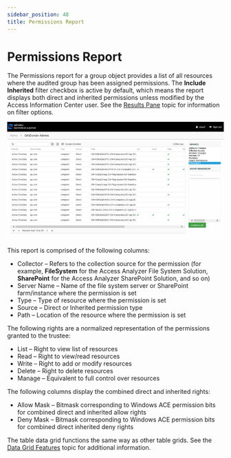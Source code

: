 ```yaml
---
sidebar_position: 48
title: Permissions Report
---
```


# Permissions Report

The Permissions report for a group object provides a list of all resources where the audited group has been assigned permissions. The **Include Inherited** filter checkbox is active by default, which means the report displays both direct and inherited permissions unless modified by the Access Information Center user. See the [Results Pane](../Navigate/Overview#Results "Results Pane") topic for information on filter options.

![Permissions report](../../../../../../../static/Content/Resources/Images/Access/InformationCenter/ResourceAudit/Group/Permissions.png "Permissions report")

This report is comprised of the following columns:

* Collector – Refers to the collection source for the permission (for example, **FileSystem** for the Access Analyzer File System Solution, **SharePoint** for the Access Analyzer SharePoint Solution, and so on)
* Server Name – Name of the file system server or SharePoint farm/instance where the permission is set
* Type – Type of resource where the permission is set
* Source – Direct or Inherited permission type
* Path – Location of the resource where the permission is set

The following rights are a normalized representation of the permissions granted to the trustee:

* List – Right to view list of resources
* Read – Right to view/read resources
* Write – Right to add or modify resources
* Delete – Right to delete resources
* Manage – Equivalent to full control over resources

The following columns display the combined direct and inherited rights:

* Allow Mask – Bitmask corresponding to Windows ACE permission bits for combined direct and inherited allow rights
* Deny Mask – Bitmask corresponding to Windows ACE permission bits for combined direct inherited deny rights

The table data grid functions the same way as other table grids. See the [Data Grid Features](../../../General/DataGrid "Data Grid Features") topic for additional information.